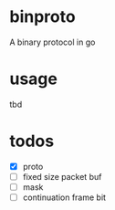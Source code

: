 # binproto
A binary protocol in go

# usage
tbd

# todos
- [x] proto
- [ ] fixed size packet buf
- [ ] mask
- [ ] continuation frame bit
